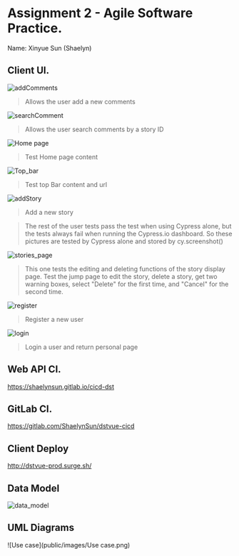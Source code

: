 # Assignment 2 - Agile Software Practice.

Name: Xinyue Sun (Shaelyn)

## Client UI.

![addComments](public/images/addComments.png)
>Allows the user add a new comments

![searchComment](public/images/searchComments.png)
>Allows the user search comments by a story ID

![Home page](public/images/Home.png)
> Test Home page content

![Top_bar](public/images/topBar.png)
>Test top Bar content and url

![addStory](public/images/Addstories.png)
>Add a new story

>The rest of the user tests pass the test when using Cypress alone, but the tests always fail when running the Cypress.io dashboard.
>So these pictures are tested by Cypress alone and stored by cy.screenshot()

![stories_page](public/images/stories_page.png)
>This one tests the editing and deleting functions of the story display page. Test the jump page to edit the story, delete a story, get two warning boxes, select "Delete" for the first time, and "Cancel" for the second time.

![register](public/images/User-register.png)
>Register a new user

![login](public/images/Sign-in.png)
>Login a user and return personal page

## Web API CI.
https://shaelynsun.gitlab.io/cicd-dst

## GitLab CI.
https://gitlab.com/ShaelynSun/dstvue-cicd

## Client Deploy
http://dstvue-prod.surge.sh/

## Data Model
![data_model](public/images/data_model.jpg)

## UML Diagrams
![Use case](public/images/Use case.png)

